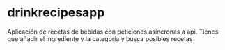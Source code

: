 # drinkrecipesapp
Aplicación de recetas de bebidas con peticiones asíncronas a api.
Tienes que añadir el ingrediente y la categoría y busca posibles recetas
